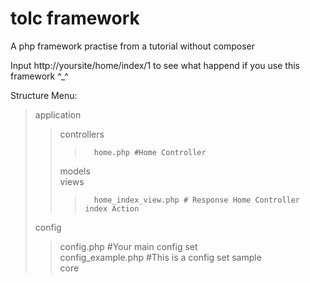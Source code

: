 # tolc framework
A php framework practise  from a tutorial without composer

Input http://yoursite/home/index/1 to see what happend if you use this framework ^_^

Structure Menu: 

> application   
>>    controllers  
>>>       home.php #Home Controller   
>>    models   
>>    views   
>>>       home_index_view.php # Response Home Controller index Action   
> config   
>>    config.php #Your main config set     
>>    config_example.php #This is a config set sample   
> core
